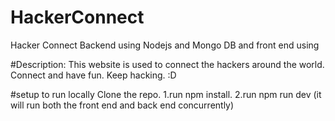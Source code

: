 # HackerConnect
Hacker Connect Backend using Nodejs and Mongo DB and front end using 


#Description:
This website is used to connect the hackers around the world. Connect and have fun. Keep hacking. :D

#setup to run locally
Clone the repo.
1.run npm install.
2.run npm run dev (it will run both the front end and back end concurrently)
